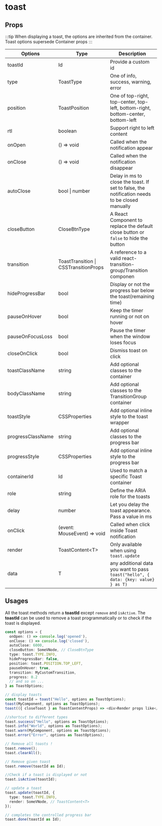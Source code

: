 # toast

## Props

:::tip
When displaying a toast, the options are inherited from the container. Toast options supersede Container props
:::


| Options            | Type              | Description                                                                                         |
|--------------------|-------------------|-----------------------------------------------------------------------------------------------------|
| toastId            | Id                | Provide a custom id                                                                                 |
| type               | ToastType         | One of info, success, warning, error                                                                |
| position           | ToastPosition     | One of top-right, top-center, top-left, bottom-right, bottom-center, bottom-left                    |
| rtl                | boolean           | Support right to left content                                                                       |
| onOpen             | () => void        | Called when the notification appear                                                                 |
| onClose            | () => void        | Called when the notification disappear                                                              |
| autoClose          | bool \| number    | Delay in ms to close the toast. If set to false, the notification needs to be closed manually       |
| closeButton        | CloseBtnType      | A React Component to replace the default close button or `false` to hide the button                 |
| transition         | ToastTransition \| CSSTransitionProps         | A reference to a valid react-transition-group/Transition componen       |
| hideProgressBar    | bool              | Display or not the progress bar below the toast(remaining time)                                     |
| pauseOnHover       | bool              | Keep the timer running or not on hover                                                              |
| pauseOnFocusLoss   | bool              | Pause the timer when the window loses focus                                                         |
| closeOnClick       | bool              | Dismiss toast on click                                                                              |
| toastClassName     | string            | Add optional classes to the container                                                               |
| bodyClassName      | string            | Add optional classes to the TransitionGroup container                                               |
| toastStyle         | CSSProperties     | Add optional inline style to the toast wrapper                                                      |
| progressClassName  | string            | Add optional classes to the progress bar                                                            |
| progressStyle      | CSSProperties     | Add optional inline style to the progress bar                                                       |
| containerId        | Id                | Used to match a specific Toast container                                                            |
| role               | string            | Define the ARIA role for the toasts                                                                 |
| delay              | number            | Let you delay the toast appearance. Pass a value in ms                                              |
| onClick            | (event: MouseEvent) => void      | Called when click inside Toast notification                                          |
| render             | ToastContent\<T\>                | Only available when using `toast.update`                                             |
| data               | T                                | any additional data you want to pass `toast("hello", { data: {key: value} } as T)`   |

## Usages

All the toast methods return a **toastId** except `remove` and `isActive`. The **toastId** can be used to remove a toast programmatically or to check if the toast is displayed.

```ts
const options = {
  onOpen: () => console.log('opened'),
  onClose: () => console.log('closed'),
  autoClose: 6000,
  closeButton: SomeVNode, // CloseBtnType
  type: toast.TYPE.INFO,
  hideProgressBar: false,
  position: toast.POSITION.TOP_LEFT,
  pauseOnHover: true,
  transition: MyCustomTransition,
  progress: 0.2
  // and so on ...
} as ToastOptions;

// display toasts
const toastId = toast("Hello", options as ToastOptions);
toast(MyComponent, options as ToastOptions);
toast(({ closeToast } as ToastContentProps) => <div>Render props like</div>, options as ToastOptions);

//shortcut to different types
toast.success("Hello", options as ToastOptions);
toast.info("World", options as ToastOptions);
toast.warn(MyComponent, options as ToastOptions);
toast.error("Error", options as ToastOptions);

// Remove all toasts !
toast.remove();
toast.clearAll();

// Remove given toast
toast.remove(toastId as Id);

//Check if a toast is displayed or not
toast.isActive(toastId);

// update a toast
toast.update(toastId, {
  type: toast.TYPE.INFO,
  render: SomeVNode, // ToastContent<T>
});

// completes the controlled progress bar
toast.done(toastId as Id);
```
